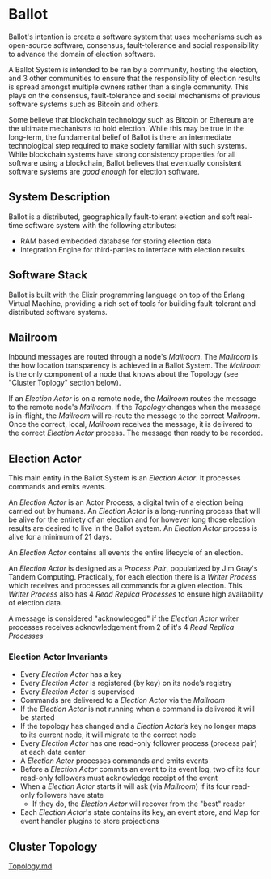 # Ballot

Ballot's intention is create a software system that uses mechanisms such as
open-source software, consensus, fault-tolerance and social responsibility
to advance the domain of election software.

A Ballot System is intended to be ran by a community, hosting the election,
and 3 other communities to ensure that the responsibility of election
results is spread amongst multiple owners rather than a single community.
This plays on the consensus, fault-tolerance and social mechanisms of
previous software systems such as Bitcoin and others.

Some believe that blockchain technology such as Bitcoin or Ethereum
are the ultimate mechanisms to hold election. While this may be true
in the long-term, the fundamental belief of Ballot is there an
intermediate technological step required to make society familiar with such
systems. While blockchain systems have strong consistency properties for
all software using a blockchain, Ballot believes that eventually consistent
software systems are _good enough_ for election software.

## System Description

Ballot is a distributed, geographically fault-tolerant election and soft
real-time software system with the following attributes:

- RAM based embedded database for storing election data
- Integration Engine for third-parties to interface with election results

## Software Stack

Ballot is built with the Elixir programming language on top of the
Erlang Virtual Machine, providing a rich set of tools for building
fault-tolerant and distributed software systems.

## Mailroom

Inbound messages are routed through a node's _Mailroom_. The _Mailroom_ is the
how location transparency is achieved in a Ballot System. The _Mailroom_ is the
only component of a node that knows about the Topology (see "Cluster Toplogy"
section below).

If an _Election Actor_ is on a remote node, the _Mailroom_ routes the message to
the remote node's _Mailroom_. If the _Topology_ changes when the message is
in-flight, the _Mailroom_ will re-route the message to the correct _Mailroom_.
Once the correct, local, _Mailroom_ receives the message, it is delivered to
the correct _Election Actor_ process. The message then ready to be recorded.

## Election Actor

This main entity in the Ballot System is an _Election Actor_. It processes commands
and emits events.

An _Election Actor_ is an Actor Process, a digital twin of a election being carried
out by humans. An _Election Actor_ is a long-running process that will be alive
for the entirety of an election and for however long those election results are
desired to live in the Ballot system. An _Election Actor_ process is alive for a
minimum of 21 days.

An _Election Actor_ contains all events the entire lifecycle of an election.

An _Election Actor_ is designed as a _Process Pair_, popularized by Jim Gray's
Tandem Computing. Practically, for each election there is a _Writer Process_
which receives and processes all commands for a given election. This
_Writer Process_ also has 4 _Read Replica Processes_ to ensure high
availability of election data.

A message is considered "acknowledged" if the _Election Actor_ writer processes
receives acknowledgement from 2 of it's 4 _Read Replica Processes_

### Election Actor Invariants

- Every _Election Actor_ has a key
- Every _Election Actor_ is registered (by key) on its node’s registry
- Every _Election Actor_ is supervised
- Commands are delivered to a _Election Actor_ via the _Mailroom_
- If the _Election Actor_ is not running when a command is delivered it will
  be started
- If the topology has changed and a _Election Actor_’s key no longer maps to its
  current node, it will migrate to the correct node
- Every _Election Actor_ has one read-only follower process (process pair) at
  each data center
- A _Election Actor_ processes commands and emits events
- Before a _Election Actor_ commits an event to its event log, two of its
  four read-only followers must acknowledge receipt of the event
- When a _Election Actor_ starts it will ask (via _Mailroom_) if its four
  read-only followers have state
  - If they do, the _Election Actor_ will recover from the "best" reader
- Each _Election Actor_'s state contains its key, an event store, and Map for
  event handler plugins to store projections

## Cluster Topology

[Topology.md](/docs/Topology.md)
